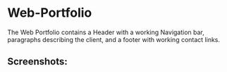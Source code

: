 # Web-Portfolio

The Web Portfolio contains a Header with a working Navigation bar, paragraphs describing the client, and a footer with working contact links.

## Screenshots:
